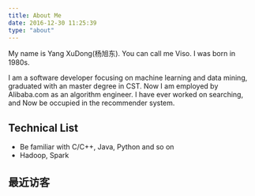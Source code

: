 ```yaml
---
title: About Me
date: 2016-12-30 11:25:39
type: "about"
---
```

My name is Yang XuDong(杨旭东). You can call me Viso. I was born in 1980s.

I am a software developer focusing on machine learning and data mining, graduated with an master degree in CST. Now I am employed by Alibaba.com as an algorithm engineer. I have ever worked on searching, and Now be occupied in the recommender system.

## Technical List

- Be familiar with C/C++, Java, Python and so on
- Hadoop, Spark

## 最近访客

<div class="ds-recent-visitors"
    data-num-items="36"
    data-avatar-size="42"
    id="ds-recent-visitors">
</div>
